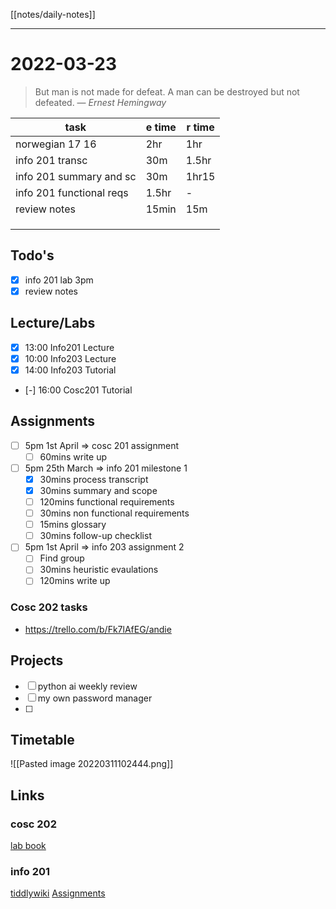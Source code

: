 [[notes/daily-notes]]

---

# 2022-03-23
> But man is not made for defeat. A man can be destroyed but not defeated.
> — <cite>Ernest Hemingway</cite>

| task                     | e time | r time |
| ------------------------ | ------ | ------ |
| norwegian 17 16          | 2hr    | 1hr    |
| info 201  transc         | 30m    | 1.5hr  |
| info 201 summary and sc  | 30m    | 1hr15  |
| info 201 functional reqs | 1.5hr  | -      |
| review notes             | 15min  |  15m   |
|                          |        |        |
|                          |        |        |
|                          |        |        |
## Todo's
- [x] info 201 lab 3pm
- [x] review notes

## Lecture/Labs
- [x] 13:00 Info201 Lecture
- [x] 10:00 Info203 Lecture
- [x] 14:00 Info203 Tutorial
- [-] 16:00 Cosc201 Tutorial

## Assignments
- [ ] 5pm 1st April            ⇒ cosc 201 assignment
	- [ ] 60mins write up
- [ ] 5pm 25th March      ⇒ info 201 milestone 1
	- [x] 30mins process transcript
	- [x] 30mins summary and scope
	- [ ] 120mins functional requirements
	- [ ] 30mins non functional requirements
	- [ ] 15mins glossary
	- [ ] 30mins follow-up checklist
- [ ] 5pm 1st April            ⇒ info 203 assignment 2
	- [ ] Find group
	- [ ] 30mins heuristic evaulations
	- [ ] 120mins write up
### Cosc 202 tasks
- https://trello.com/b/Fk7lAfEG/andie


## Projects
- [ ] python ai weekly review
- [ ] my own password manager
- [ ] 

## Timetable
![[Pasted image 20220311102444.png]]

## Links
### cosc 202 
[lab book](https://cosc202.cspages.otago.ac.nz/lab-book/COSC202LabBook.pdf)

### info 201
[tiddlywiki](https://isgb.otago.ac.nz/infosci/INFO201/labs_release/raw/master/output/info201_labs.html#)
[Assignments](https://isgb.otago.ac.nz/info201/shared/assignments_release/raw/master/output/INFO201_Assignments.html)
